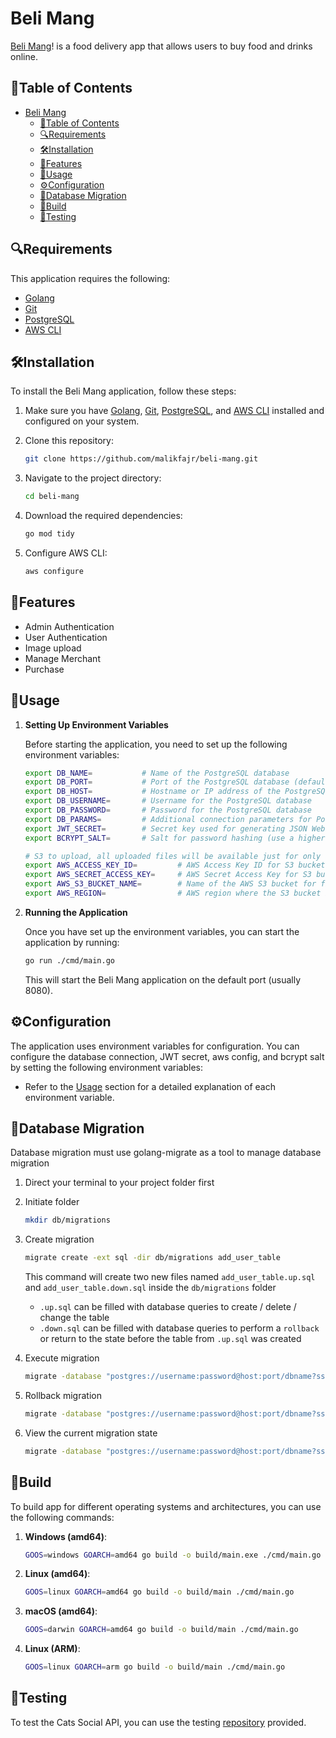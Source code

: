 # Beli Mang

[Beli Mang](https://openidea-projectsprint.notion.site/BeliMang-7979300c7ce54dbf8ecd0088806eff14)! is a food delivery app that allows users to buy food and drinks online.

## 📜Table of Contents

- [Beli Mang](#beli-mang)
  - [📜Table of Contents](#table-of-contents)
  - [🔍Requirements](#requirements)
  - [🛠️Installation](#installation)
  - [🌟Features](#features)
  - [🚀Usage](#usage)
  - [⚙️Configuration](#configuration)
  - [💾Database Migration](#database-migration)
  - [🔨Build](#build)
  - [🧪Testing](#testing)

## 🔍Requirements

This application requires the following:

- [Golang](https://golang.org/dl/)
- [Git](https://git-scm.com/)
- [PostgreSQL](https://www.postgresql.org/)
- [AWS CLI](https://aws.amazon.com/cli/)

## 🛠️Installation

To install the Beli Mang application, follow these steps:

1. Make sure you have [Golang](https://golang.org/dl/), [Git](https://git-scm.com/), [PostgreSQL](https://www.postgresql.org/), and [AWS CLI](https://aws.amazon.com/cli/) installed and configured on your system.

2. Clone this repository:

   ```bash
   git clone https://github.com/malikfajr/beli-mang.git
   ```

3. Navigate to the project directory:

   ```bash
   cd beli-mang
   ```

4. Download the required dependencies:

   ```bash
   go mod tidy
   ```

5. Configure AWS CLI:

   ```bash
   aws configure
   ```

## 🌟Features

- Admin Authentication
- User Authentication
- Image upload
- Manage Merchant
- Purchase

## 🚀Usage

1. **Setting Up Environment Variables**

   Before starting the application, you need to set up the following environment variables:

   ```bash
   export DB_NAME=           # Name of the PostgreSQL database
   export DB_PORT=           # Port of the PostgreSQL database (default: 5432)
   export DB_HOST=           # Hostname or IP address of the PostgreSQL server
   export DB_USERNAME=       # Username for the PostgreSQL database
   export DB_PASSWORD=       # Password for the PostgreSQL database
   export DB_PARAMS=         # Additional connection parameters for PostgreSQL (e.g., sslmode=disable)
   export JWT_SECRET=        # Secret key used for generating JSON Web Tokens (JWT)
   export BCRYPT_SALT=       # Salt for password hashing (use a higher value than 8 in production!)
   
   # S3 to upload, all uploaded files will be available just for only a day
   export AWS_ACCESS_KEY_ID=         # AWS Access Key ID for S3 bucket access
   export AWS_SECRET_ACCESS_KEY=     # AWS Secret Access Key for S3 bucket access
   export AWS_S3_BUCKET_NAME=        # Name of the AWS S3 bucket for file storage
   export AWS_REGION=                # AWS region where the S3 bucket is located
   ```

2. **Running the Application**

   Once you have set up the environment variables, you can start the application by running:

   ```bash
   go run ./cmd/main.go
   ```

   This will start the Beli Mang application on the default port (usually 8080).

## ⚙️Configuration

The application uses environment variables for configuration. You can configure the database connection, JWT secret, aws config, and bcrypt salt by setting the following environment variables:

- Refer to the [Usage](#usage) section for a detailed explanation of each environment variable.

## 💾Database Migration

Database migration must use golang-migrate as a tool to manage database migration

1. Direct your terminal to your project folder first

2. Initiate folder

   ```bash
   mkdir db/migrations
   ```

3. Create migration

   ```bash
   migrate create -ext sql -dir db/migrations add_user_table
   ```

   This command will create two new files named `add_user_table.up.sql` and `add_user_table.down.sql` inside the `db/migrations` folder

   - `.up.sql` can be filled with database queries to create / delete / change the table
   - `.down.sql` can be filled with database queries to perform a `rollback` or return to the state before the table from `.up.sql` was created

4. Execute migration

   ```bash
   migrate -database "postgres://username:password@host:port/dbname?sslmode=disable" -path db/migrations up
   ```

5. Rollback migration

   ```bash
   migrate -database "postgres://username:password@host:port/dbname?sslmode=disable" -path db/migrations down
   ```

6. View the current migration state

   ```bash
   migrate -database "postgres://username:password@host:port/dbname?sslmode=disable" version 
   ```

## 🔨Build

To build app for different operating systems and architectures, you can use the following commands:

1. **Windows (amd64)**:

    ```bash
    GOOS=windows GOARCH=amd64 go build -o build/main.exe ./cmd/main.go
    ```

2. **Linux (amd64)**:

    ```bash
    GOOS=linux GOARCH=amd64 go build -o build/main ./cmd/main.go
    ```

3. **macOS (amd64)**:

    ```bash
    GOOS=darwin GOARCH=amd64 go build -o build/main ./cmd/main.go
    ```

4. **Linux (ARM)**:
    ```bash
    GOOS=linux GOARCH=arm go build -o build/main ./cmd/main.go
    ```

## 🧪Testing

To test the Cats Social API, you can use the testing [repository](https://github.com/nandanugg/BeliMangTestCasesPB2W4) provided.
